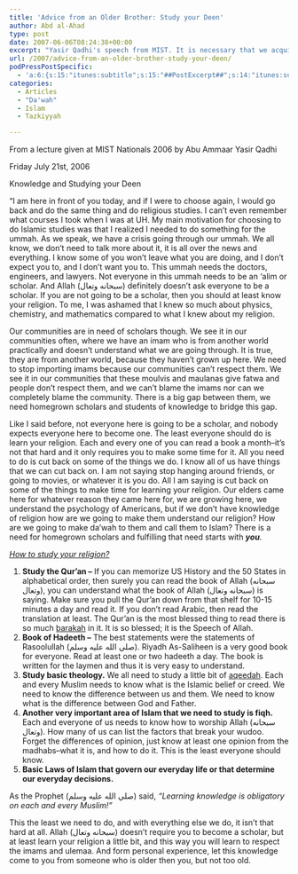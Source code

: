 ```yaml
---
title: 'Advice from an Older Brother: Study your Deen'
author: Abd al-Ahad
type: post
date: 2007-06-06T08:24:38+00:00
excerpt: "Yasir Qadhi's speech from MIST. It is necessary that we acquire the amount of knowledge of our religion--the Qur'an, Aqeedah, hadith, basic law."
url: /2007/advice-from-an-older-brother-study-your-deen/
podPressPostSpecific:
  - 'a:6:{s:15:"itunes:subtitle";s:15:"##PostExcerpt##";s:14:"itunes:summary";s:15:"##PostExcerpt##";s:15:"itunes:keywords";s:17:"##WordPressCats##";s:13:"itunes:author";s:10:"##Global##";s:15:"itunes:explicit";s:2:"No";s:12:"itunes:block";s:2:"No";}'
categories:
  - Articles
  - "Da'wah"
  - Islam
  - Tazkiyyah

---
```

From a lecture given at MIST Nationals 2006 by Abu Ammaar Yasir Qadhi
  
Friday July 21st, 2006

<div class="miniTitle">
  Knowledge and Studying your Deen
</div>

&#8220;I am here in front of you today, and if I were to choose again, I would go back and do the same thing and do religious studies. I can&#8217;t even remember what courses I took when I was at UH. My main motivation for choosing to do Islamic studies was that I realized I needed to do something for the ummah. As we speak, we have a crisis going through our ummah. We all know, we don’t need to talk more about it, it is all over the news and everything. I know some of you won&#8217;t leave what you are doing, and I don&#8217;t expect you to, and I don’t want you to. This ummah needs the doctors, engineers, and lawyers. Not everyone in this ummah needs to be an &#8216;alim or scholar. And Allah (سبحانه وتعال) definitely doesn’t ask everyone to be a scholar. If you are not going to be a scholar, then you should at least know your religion. To me, I was ashamed that I knew so much about physics, chemistry, and mathematics compared to what I knew about my religion.

Our communities are in need of scholars though. We see it in our communities often, where we have an imam who is from another world practically and doesn’t understand what we are going through. It is true, they are from another world, because they haven’t grown up here. We need to stop importing imams because our communities can&#8217;t respect them. We see it in our communities that these moulvis and maulanas give fatwa and people don’t respect them, and we can&#8217;t blame the imams nor can we completely blame the community. There is a big gap between them, we need homegrown scholars and students of knowledge to bridge this gap.

Like I said before, not everyone here is going to be a scholar, and nobody expects everyone here to become one. The least everyone should do is learn your religion. Each and every one of you can read a book a month&#8211;it&#8217;s not that hard and it only requires you to make some time for it. All you need to do is cut back on some of the things we do. I know all of us have things that we can cut back on. I am not saying stop hanging around friends, or going to movies, or whatever it is you do. All I am saying is cut back on some of the things to make time for learning your religion. Our elders came here for whatever reason they came here for, we are growing here, we understand the psychology of Americans, but if we don’t have knowledge of religion how are we going to make them understand our religion? How are we going to make da’wah to them and call them to Islam? There is a need for homegrown scholars and fulfilling that need starts with **_you_**.

_<u>How to study your religion?</u>_

  1. **Study the Qur’an &#8211;** If you can memorize US History and the 50 States in alphabetical order, then surely you can read the book of Allah (سبحانه وتعال), you can understand what the book of Allah (سبحانه وتعال) is saying. Make sure you pull the Qur’an down from that shelf for 10-15 minutes a day and read it. If you don’t read Arabic, then read the translation at least. The Qur’an is the most blessed thing to read there is so much [barakah][1] in it. It is so blessed; it is the Speech of Allah.
  2. **Book of Hadeeth –** The best statements were the statements of Rasoolullah (صلي الله عليه وسلم). Riyadh As-Saliheen is a very good book for everyone. Read at least one or two hadeeth a day. The book is written for the laymen and thus it is very easy to understand.
  3. **Study basic theology.** We all need to study a little bit of [aqeedah][2]. Each and every Muslim needs to know what is the Islamic belief or creed. We need to know the difference between us and them. We need to know what is the difference between God and Father.
  4. **Another very important area of Islam that we need to study is fiqh.** Each and everyone of us needs to know how to worship Allah (سبحانه وتعال). How many of us can list the factors that break your wudoo. Forget the differences of opinion, just know at least one opinion from the madhabs&#8211;what it is, and how to do it. This is the least everyone should know.
  5. **Basic Laws of Islam that govern our everyday life or that determine our everyday decisions.**

As the Prophet (صلي الله عليه وسلم) said, _&#8220;Learning knowledge is obligatory on each and every Muslim!&#8221;_

This the least we need to do, and with everything else we do, it isn’t that hard at all. Allah (سبحانه وتعال) doesn’t require you to become a scholar, but at least learn your religion a little bit, and this way you will learn to respect the imams and ulemaa. And form personal experience, let this knowledge come to you from someone who is older then you, but not too old.

 [1]: /what-is-barakah
 [2]: /category/islam/aqeeda/